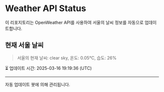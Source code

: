 
# Weather API Status

이 리포지토리는 OpenWeather API를 사용하여 서울의 날씨 정보를 자동으로 업데이트합니다.

## 현재 서울 날씨
> 서울의 현재 날씨: clear sky, 온도: 0.05°C, 습도: 26%

⏳ 업데이트 시간: 2025-03-16 19:19:36 (UTC)

---
자동 업데이트 봇에 의해 관리됩니다.
